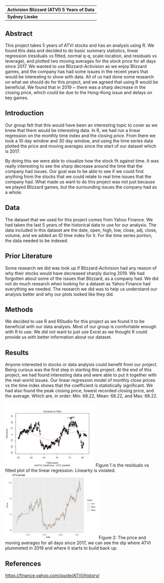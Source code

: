 | **Activision Blizzard (ATVI)**   **5 Years of Data**      |
|-----------------------------------------------------------|
|   **Sydney Lieske** | - - 

## Abstract

This project takes 5 years of ATVI stocks and has an analysis using R. We found this data and decided to do basic summary statistics, linear regression (residuals vs fitted, normal q-q, scale-location, and residuals vs leverage), and plotted two moving averages for the stock price for all days since 2017. We wanted to use Blizzard-Activision as we enjoy Blizzard games, and the company has had some issues in the recent years that would be interesting to show with data. All of us had done some research on what we should do for this project, and we agreed that using R would be beneficial. We found that in 2019 \~ there was a sharp decrease in the closing price, which could be due to the Hong-Kong issue and delays on key games.

## Introduction

Our group felt that this would have been an interesting topic to cover as we knew that there would be interesting data. In R, we had run a linear regression on the monthly time index and the closing price. From there we took a 10 day window and 30 day window, and using the time series data plotted the price and moving averages since the start of our dataset which is 2017.

By doing this we were able to visualize how the stock fit against time. It was really interesting to see the sharp decrease around the time that the company had issues. Our goal was to be able to see if we could find anything from the stocks that we could relate to real time issues that the company had. What made us want to do this project was not just because we played Blizzard games, but the surrounding issues the company had as a whole.

## Data

The dataset that we used for this project comes from Yahoo Finance. We had taken the last 5 years of the historical data to use for our analysis. The data included in this dataset are the date, open, high, low, close, adj. close, volume, and we added an ID time index for it. For the time series portion, the data needed to be indexed.

## Prior Literature

Some research we did was look up if Blizzard-Activision had any reason of why their stocks would have decreased sharply during 2019. We had forgotten about some of the issues that Blizzard, as a company had. We did not do much research when looking for a dataset as Yahoo Finance had everything we needed. The research we did was to help us understand our analysis better and why our plots looked like they did.

## Methods

We decided to use R and RStudio for this project as we found it to be beneficial with our data analysis. Most of our group is comfortable enough with R to use. We did not want to just use Excel as we thought R could provide us with better information about our dataset.

## Results

Anyone interested in stocks or data analysis could benefit from our project. Being curious was the first step in starting this project. At the end of this project, we had found interesting data and were able to put it together with the real-world issues. Our linear regression model of monthly close prices vs the time index shows that the coefficient is statistically significant. We had also found the peak closing price, lowest recorded closing price, and the average. Which are, in order: Min: 68.22, Mean: 68.22, and Max: 68.22.

<img src = "Images/res_fitted.png"> 
Figure 1 is the residuals vs fitted plot of the linear regression. Linearity is violated.
<img src = "Images/moving_avg.png"> 
Figure 2: The price and moving averages for all days since 2017, we can see the dip where ATVI plummeted in 2019 and where it starts to build back up.

## References

https://finance.yahoo.com/quote/ATVI/history/
